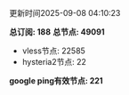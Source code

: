 更新时间2025-09-08 04:10:23

**总订阅: 188**
**总节点: 49091**
- vless节点: 22585
- hysteria2节点: 22

**google ping有效节点: 221**
